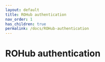 ```yaml
---
layout: default
title: ROHub authentication
nav_order: 1
has_children: true
permalink: /docs/ROHub-authentication
---
```


# ROHub authentication
